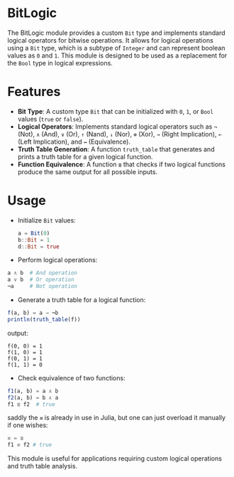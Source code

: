 # BitLogic

The BitLogic module provides a custom `Bit` type and implements standard logical operators for bitwise operations. 
It allows for logical operations using a `Bit` type, which is a subtype of `Integer` and can represent boolean values 
as `0` and `1`. This module is designed to be used as a replacement for the `Bool` type in logical expressions.

# Features

- **Bit Type**: A custom type `Bit` that can be initialized with `0`, `1`, or `Bool` values (`true` or `false`).
- **Logical Operators**: Implements standard logical operators such as `¬` (Not), `∧` (And), `∨` (Or), `↑` (Nand), `↓` (Nor), 
  `⊕` (Xor), `→` (Right Implication), `←` (Left Implication), and `↔` (Equivalence).
- **Truth Table Generation**: A function `truth_table` that generates and prints a truth table for a given logical function.
- **Function Equivalence**: A function `≣` that checks if two logical functions produce the same output for all possible inputs.

# Usage

- Initialize `Bit` values:
  ```julia
  a = Bit(0)
  b::Bit = 1
  d::Bit = true
  ```
- Perform logical operations:
```julia
a ∧ b  # And operation
a ∨ b  # Or operation
¬a     # Not operation
```
- Generate a truth table for a logical function:
```julia
f(a, b) = a → ¬b
println(truth_table(f))
```
output:
```
f(0, 0) = 1
f(1, 0) = 1
f(0, 1) = 1
f(1, 1) = 0
```
- Check equivalence of two functions:
```julia
f1(a, b) = a ∧ b
f2(a, b) = b ∧ a
f1 ≣ f2  # true
```
saddly the `≡` is already in use in Julia, but one can just overload it manually if one wishes:
```julia
≡ = ≣
f1 ≡ f2 # true
```
This module is useful for applications requiring custom logical 
    operations and truth table analysis.
